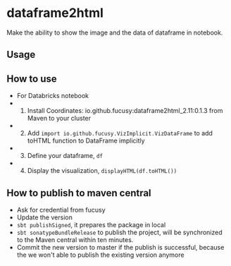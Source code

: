 # dataframe2html
Make the ability to show the image and the data of dataframe in notebook. 

## Usage

## How to use
- For Databricks notebook
- 1. Install Coordinates: io.github.fucusy:dataframe2html_2.11:0.1.3 from Maven to your cluster
- 2. Add `import io.github.fucusy.VizImplicit.VizDataFrame` to add toHTML function to DataFrame implicitly
- 3. Define your dataframe, `df`
- 4. Display the visualization, `displayHTML(df.toHTML())`

## How to publish to maven central

- Ask for credential from fucusy
- Update the version
- `sbt publishSigned`, it prepares the package in local
- `sbt sonatypeBundleRelease` to publish the project, will be synchronized to the Maven central within ten minutes.
- Commit the new version to master if the publish is successful, because the we won't able to publish the existing version anymore
